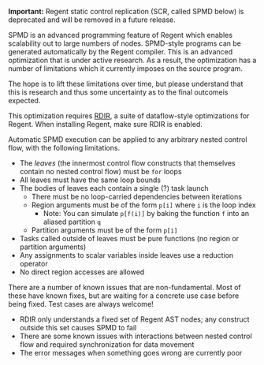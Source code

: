 **Important:** Regent static control replication (SCR, called SPMD
below) is deprecated and will be removed in a future release.

SPMD is an advanced programming feature of Regent which enables scalability
out to large numbers of nodes. SPMD-style programs can be generated
automatically by the Regent compiler. This is an advanced optimization that is
under active research. As a result, the optimization has a number of
limitations which it currently imposes on the source program.

The hope is to lift these limitations over time, but please understand that
this is research and thus some uncertainty as to the final outcomeis expected.

This optimization requires [RDIR](https://github.com/StanfordLegion/rdir), a
suite of dataflow-style optimizations for Regent. When installing Regent, make
sure RDIR is enabled.

Automatic SPMD execution can be applied to any arbitrary nested control flow,
with the following limitations.

  * The *leaves* (the innermost control flow constructs that
    themselves contain no nested control flow) must be `for` loops
  * All leaves must have the same loop bounds
  * The bodies of leaves each contain a single (?) task launch
      * There must be no loop-carried dependencies between iterations
      * Region arguments must be of the form `p[i]` where `i` is the loop index
          * Note: You can simulate `p[f(i)]` by baking the function `f` into
            an aliased partition `q`
      * Partition arguments must be of the form `p[i]`
  * Tasks called outside of leaves must be pure functions (no region or
    partition arguments)
  * Any assignments to scalar variables inside leaves use a reduction operator
  * No direct region accesses are allowed

There are a number of known issues that are non-fundamental. Most of
these have known fixes, but are waiting for a concrete use case before
being fixed. Test cases are always welcome!

  * RDIR only understands a fixed set of Regent AST nodes; any construct
    outside this set causes SPMD to fail
  * There are some known issues with interactions between nested control flow
    and required synchronization for data movement
  * The error messages when something goes wrong are currently poor
